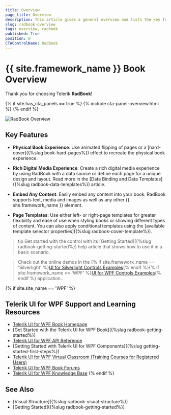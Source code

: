 ```yaml
---
title: Overview
page_title: Overview
description: This article gives a general overview and lists the key features of the RadBook control.
slug: radbook-overview
tags: overview, radbook
published: True
position: 0
CTAControlName: RadBook
---
```


# {{ site.framework_name }} Book Overview

Thank you for choosing Telerik __RadBook__!

{% if site.has_cta_panels == true %}
{% include cta-panel-overview.html %}
{% endif %}

![RadBook Overview](images/book_overview.png)

## Key Features

* __Physical Book Experience__: Use animated flipping of pages or a [hard-cover]({%slug book-hard-pages%}) effect to recreate the physical book experience.

* __Rich Digital Media Experience__: Create a rich digital media experience by using RadBook with a data source or define each page for a unique design and layout. Read more in the [Data Binding and Data Templates]({%slug radbook-data-templates%}) article.

* __Embed Any Content__: Easily embed any content into your book. RadBook supports text, media and images as well as any other {{ site.framework_name }} element.

* __Page Templates__: Use either left- or right-page templates for greater flexibility and ease of use when styling books or showing different types of content. You can also apply conditional templates using the [available template selector properties]({%slug radbook-cover-template%}).

>tip Get started with the control with its [Getting Started]({%slug radbook-getting-started%}) help article that shows how to use it in a basic scenario.

>Check out the online demos in the {% if site.framework_name == 'Silverlight' %}[UI for Silverlight Controls Examples](https://demos.telerik.com/silverlight/#ComboBox/FirstLook/){% endif %}{% if site.framework_name == 'WPF' %}[UI for WPF Controls Examples](https://demos.telerik.com/wpf/){% endif %} application.

{% if site.site_name == 'WPF' %}
## Telerik UI for WPF Support and Learning Resources

* [Telerik UI for WPF Book Homepage](https://www.telerik.com/products/wpf/book.aspx)
* [Get Started with the Telerik UI for WPF Book]({%slug radbook-getting-started%})
* [Telerik UI for WPF API Reference](https://docs.telerik.com/devtools/wpf/api/)
* [Getting Started with Telerik UI for WPF Components]({%slug getting-started-first-steps%})
* [Telerik UI for WPF Virtual Classroom (Training Courses for Registered Users)](https://learn.telerik.com/learn/course/external/view/elearning/16/telerik-ui-for-wpf) 
* [Telerik UI for WPF Book Forums](https://www.telerik.com/forums/wpf)
* [Telerik UI for WPF Knowledge Base](https://docs.telerik.com/devtools/wpf/knowledge-base)
{% endif %}

## See Also

* [Visual Structure]({%slug radbook-visual-structure%})
* [Getting Started]({%slug radbook-getting-started%})
